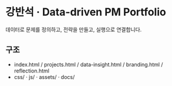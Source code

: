 # 강반석 · Data-driven PM Portfolio

데이터로 문제를 정의하고, 전략을 만들고, 실행으로 연결합니다.

## 구조
- index.html / projects.html / data-insight.html / branding.html / reflection.html
- css/ · js/ · assets/ · docs/

